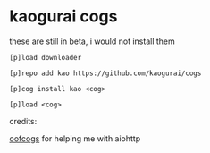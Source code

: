 # kaogurai cogs

these are still in beta, i would not install them

```
[p]load downloader

[p]repo add kao https://github.com/kaogurai/cogs

[p]cog install kao <cog>

[p]load <cog>
```

credits:

[oofcogs](https://github.com/OofChair/OofCogs) for helping me with aiohttp